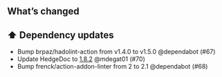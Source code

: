 ## What’s changed
## ⬆️ Dependency updates

- Bump brpaz/hadolint-action from v1.4.0 to v1.5.0 @dependabot (#67)
- Update HedgeDoc to [1.8.2](https://github.com/hedgedoc/hedgedoc/releases/tag/1.8.2) @mdegat01 (#70)
- Bump frenck/action-addon-linter from 2 to 2.1 @dependabot (#68)
